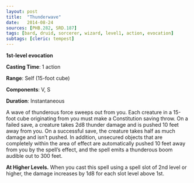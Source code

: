```yaml
---
layout: post
title:  "Thunderwave"
date:   2014-08-24
sources: [PHB.282, SRD.187]
tags: [bard, druid, sorcerer, wizard, level1, action, evocation]
subtags: [cleric: tempest]
---
```


**1st-level evocation**

**Casting Time**: 1 action

**Range**: Self (15-foot cube)

**Components**: V, S

**Duration**: Instantaneous

A wave of thunderous force sweeps out from you. Each creature in a 15-foot cube originating from you must make a Constitution saving throw. On a failed save, a creature takes 2d8 thunder damage and is pushed 10 feet away from you. On a successful save, the creature takes half as much damage and isn’t pushed. In addition, unsecured objects that are completely within the area of effect are automatically pushed 10 feet away from you by the spell’s effect, and the spell emits a thunderous boom audible out to 300 feet.

**At Higher Levels.** When you cast this spell using a spell slot of 2nd level or higher, the damage increases by 1d8 for each slot level above 1st.
